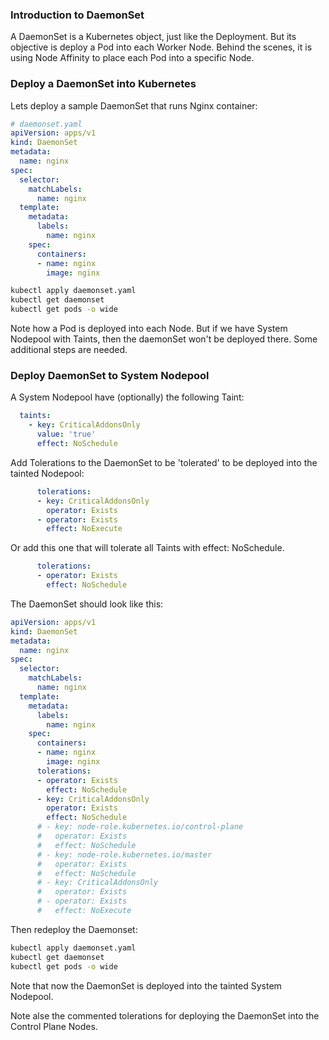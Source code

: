 ### Introduction to DaemonSet

A DaemonSet is a Kubernetes object, just like the Deployment. But its objective is deploy a Pod into each Worker Node. Behind the scenes, it is using Node Affinity to place each Pod into a specific Node.

### Deploy a DaemonSet into Kubernetes

Lets deploy a sample DaemonSet that runs Nginx container:

```yaml
# daemonset.yaml
apiVersion: apps/v1
kind: DaemonSet
metadata:
  name: nginx
spec:
  selector:
    matchLabels:
      name: nginx
  template:
    metadata:
      labels:
        name: nginx
    spec:
      containers:
      - name: nginx
        image: nginx
```

```bash
kubectl apply daemonset.yaml
kubectl get daemonset
kubectl get pods -o wide
```

Note how a Pod is deployed into each Node.
But if we have System Nodepool with Taints, then the daemonSet won't be deployed there. Some additional steps are needed.

### Deploy DaemonSet to System Nodepool

A System Nodepool have (optionally) the following Taint:

```yaml
  taints:
    - key: CriticalAddonsOnly
      value: 'true'
      effect: NoSchedule
```

Add Tolerations to the DaemonSet to be 'tolerated' to be deployed into the tainted Nodepool:

```yaml
      tolerations:
      - key: CriticalAddonsOnly
        operator: Exists
      - operator: Exists
        effect: NoExecute
```

Or add this one that will tolerate all Taints with effect: NoSchedule.

```yaml
      tolerations:
      - operator: Exists
        effect: NoSchedule
```

The DaemonSet should look like this:

```yaml
apiVersion: apps/v1
kind: DaemonSet
metadata:
  name: nginx
spec:
  selector:
    matchLabels:
      name: nginx
  template:
    metadata:
      labels:
        name: nginx
    spec:
      containers:
      - name: nginx
        image: nginx
      tolerations:
      - operator: Exists
        effect: NoSchedule
      - key: CriticalAddonsOnly
        operator: Exists
        effect: NoSchedule
      # - key: node-role.kubernetes.io/control-plane
      #   operator: Exists
      #   effect: NoSchedule
      # - key: node-role.kubernetes.io/master
      #   operator: Exists
      #   effect: NoSchedule
      # - key: CriticalAddonsOnly
      #   operator: Exists
      # - operator: Exists
      #   effect: NoExecute
```

Then redeploy the Daemonset:

```bash
kubectl apply daemonset.yaml
kubectl get daemonset
kubectl get pods -o wide
```

Note that now the DaemonSet is deployed into the tainted System Nodepool.

Note alse the commented tolerations for deploying the DaemonSet into the Control Plane Nodes.